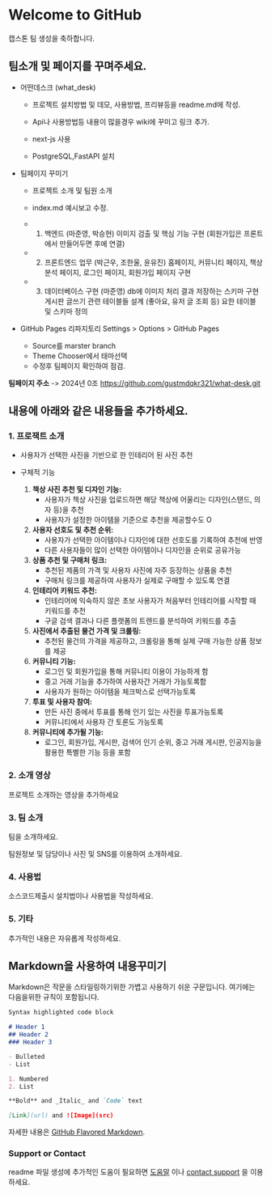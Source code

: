 # Welcome to GitHub

캡스톤 팀 생성을 축하합니다.

## 팀소개 및 페이지를 꾸며주세요.

- 어떤데스크 (what_desk)
  - 프로젝트 설치방법 및 데모, 사용방법, 프리뷰등을 readme.md에 작성.
  - Api나 사용방법등 내용이 많을경우 wiki에 꾸미고 링크 추가.
 
  - next-js 사용
  - PostgreSQL,FastAPI 설치

- 팀페이지 꾸미기
  - 프로젝트 소개 및 팀원 소개
  - index.md 예시보고 수정.

  - 1. 백엔드 (마준영, 박승현)
       이미지 검출 및 핵심 기능 구현 (회원가입은 프론트에서 만들어두면 후에 연결)
  - 2. 프론트엔드 업무 (박근우, 조한울, 윤유진)
      홈페이지, 커뮤니티 페이지, 책상 분석 페이지, 로그인 페이지, 회원가입 페이지 구현
  - 3. 데이터베이스 구현 (마준영)
       db에 이미지 처리 결과 저장하는 스키마 구현
       게시판 글쓰기 관련 테이블들 설계 (좋아요, 유저 글 조회 등)
       요한 테이블 및 스키마 정의
      
      

- GitHub Pages 리파지토리 Settings > Options > GitHub Pages 
  - Source를 marster branch
  - Theme Chooser에서 태마선택
  - 수정후 팀페이지 확인하여 점검.

**팀페이지 주소** -> 2024년 0조  https://github.com/gustmdqkr321/what-desk.git


## 내용에 아래와 같은 내용들을 추가하세요.

### 1. 프로잭트 소개
- 사용자가 선택한 사진을 기반으로 한 인테리어 된 사진 추천

- 구체적 기능
  1. **책상 사진 추천 및 디자인 기능:**
      - 사용자가 책상 사진을 업로드하면 해당 책상에 어울리는 디자인(스탠드, 의자 등)을 추천
      - 사용자가 설정한 아이템을 기준으로 추천을 제공할수도 O
  2. **사용자 선호도 및 추천 순위:**
      - 사용자가 선택한 아이템이나 디자인에 대한 선호도를 기록하여 추천에 반영
      - 다른 사용자들이 많이 선택한 아이템이나 디자인을 순위로 공유가능
  3. **상품 추천 및 구매처 링크:**
      - 추천된 제품의 가격 및 사용자 사진에 자주 등장하는 상품을 추천
      - 구매처 링크를 제공하여 사용자가 실제로 구매할 수 있도록 연결
  4. **인테리어 키워드 추천:**
      - 인테리어에 익숙하지 않은 초보 사용자가 처음부터 인테리어를 시작할 때 키워드를 추천
      - 구글 검색 결과나 다른 플랫폼의 트렌드를 분석하여 키워드를 추출
  5. **사진에서 추출된 물건 가격 및 크롤링:**
      - 추천된 물건의 가격을 제공하고, 크롤링을 통해 실제 구매 가능한 상품 정보를 제공
  6. **커뮤니티 기능:**
      - 로그인 및 회원가입을 통해 커뮤니티 이용이 가능하게 함
      - 중고 거래 기능을 추가하여 사용자간 거래가 가능토록함
      - 사용자가 원하는 아이템을 체크박스로 선택가능토록
  7. **투표 및 사용자 참여:**
      - 만든 사진 중에서 투표를 통해 인기 있는 사진을 투표가능토록
      - 커뮤니티에서  사용자 간 토론도 가능토록
  8. **커뮤니티에 추가될 기능:**
      - 로그인, 회원가입, 게시판, 검색어 인기 순위, 중고 거래 게시판, 인공지능을 활용한 특별한 기능 등을 포함

### 2. 소개 영상

프로젝트 소개하는 영상을 추가하세요

### 3. 팀 소개

팀을 소개하세요.

팀원정보 및 담당이나 사진 및 SNS를 이용하여 소개하세요.

### 4. 사용법

소스코드제출시 설치법이나 사용법을 작성하세요.

### 5. 기타

추가적인 내용은 자유롭게 작성하세요.


## Markdown을 사용하여 내용꾸미기

Markdown은 작문을 스타일링하기위한 가볍고 사용하기 쉬운 구문입니다. 여기에는 다음을위한 규칙이 포함됩니다.

```markdown
Syntax highlighted code block

# Header 1
## Header 2
### Header 3

- Bulleted
- List

1. Numbered
2. List

**Bold** and _Italic_ and `Code` text

[Link](url) and ![Image](src)
```

자세한 내용은 [GitHub Flavored Markdown](https://guides.github.com/features/mastering-markdown/).

### Support or Contact

readme 파일 생성에 추가적인 도움이 필요하면 [도움말](https://help.github.com/articles/about-readmes/) 이나 [contact support](https://github.com/contact) 을 이용하세요.